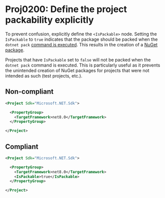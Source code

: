 # Proj0200: Define the project packability explicitly
To prevent confusion, explicitly define the `<IsPackable>` node. Setting the 
`IsPackable` to `true` indicates that the package should be packed when the
`dotnet pack` [command is executed]((https://learn.microsoft.com/nuget/create-packages/creating-a-package-msbuild)).
This results in the creation of a [NuGet package](../general/nuget-packages.md).

Projects that have `IsPackable` set to `false` will not be packed when the
`dotnet pack` command is executed. This is particularly useful as it prevents the
unintended creation of NuGet packages for projects that were not intended as
such (test projects, etc.).

## Non-compliant
``` XML
<Project Sdk="Microsoft.NET.Sdk">

  <PropertyGroup>
    <TargetFramework>net8.0</TargetFramework>
  </PropertyGroup>

</Project>
```

## Compliant
``` XML
<Project Sdk="Microsoft.NET.Sdk">

  <PropertyGroup>
    <TargetFramework>net8.0</TargetFramework>
    <IsPackable>true</IsPackable>
  </PropertyGroup>

</Project>
```
